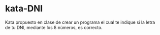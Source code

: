 # kata-DNI
Kata propuesto en clase de crear un programa el cual te indique si la letra de tu DNI, mediante los 8 números, es correcto.
